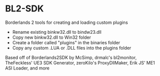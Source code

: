 # BL2-SDK
Borderlands 2 tools for creating and loading custom plugins

* Rename existing binkw32.dll to bindw23.dll
* Copy new binkw32.dll to Win32 folder
* Create a folder called "plugins" in the binaries folder
* Copy any custom .LUA or .DLL files into the plugins folder

Based off of Borderlands2SDK by McSimp, drmalc's bl2monitor, TheFeckless' UE3 SDK Generator, zeroKilo's ProxyDllMaker, Erik JS' ME1 ASI Loader, and more
